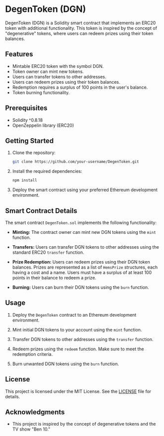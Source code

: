 
# DegenToken (DGN)

DegenToken (DGN) is a Solidity smart contract that implements an ERC20 token with additional functionality. This token is inspired by the concept of "degenerative" tokens, where users can redeem prizes using their token balances.

## Features

- Mintable ERC20 token with the symbol DGN.
- Token owner can mint new tokens.
- Users can transfer tokens to other addresses.
- Users can redeem prizes using their token balances.
- Redemption requires a surplus of 100 points in the user's balance.
- Token burning functionality.

## Prerequisites

- Solidity ^0.8.18
- OpenZeppelin library (ERC20)

## Getting Started

1. Clone the repository:

   ```bash
   git clone https://github.com/your-username/DegenToken.git
   ```

2. Install the required dependencies:

   ```bash
   npm install
   ```

3. Deploy the smart contract using your preferred Ethereum development environment.

## Smart Contract Details

The smart contract `DegenToken.sol` implements the following functionality:

- **Minting:** The contract owner can mint new DGN tokens using the `mint` function.

- **Transfers:** Users can transfer DGN tokens to other addresses using the standard ERC20 `transfer` function.

- **Prize Redemption:** Users can redeem prizes using their DGN token balances. Prizes are represented as a list of `HemsPrize` structures, each having a cost and a name. Users must have a surplus of at least 100 points in their balance to redeem a prize.

- **Burning:** Users can burn their DGN tokens using the `burn` function.

## Usage

1. Deploy the `DegenToken` contract to an Ethereum development environment.

2. Mint initial DGN tokens to your account using the `mint` function.

3. Transfer DGN tokens to other addresses using the `transfer` function.

4. Redeem prizes using the `redeem` function. Make sure to meet the redemption criteria.

5. Burn unwanted DGN tokens using the `burn` function.

## License

This project is licensed under the MIT License. See the [LICENSE](LICENSE) file for details.

## Acknowledgments

- This project is inspired by the concept of degenerative tokens and the TV show "Ben 10."
